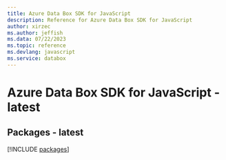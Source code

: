 ```yaml
---
title: Azure Data Box SDK for JavaScript
description: Reference for Azure Data Box SDK for JavaScript
author: xirzec
ms.author: jeffish
ms.data: 07/22/2023
ms.topic: reference
ms.devlang: javascript
ms.service: databox
---
```

# Azure Data Box SDK for JavaScript - latest
## Packages - latest
[!INCLUDE [packages](data-box-index.md)]